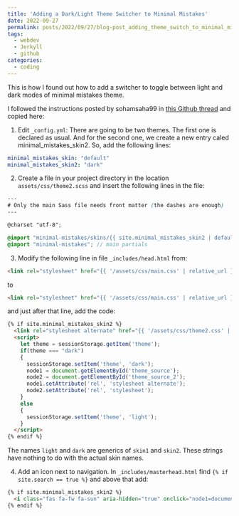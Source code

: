 ```yaml
---
title: 'Adding a Dark/Light Theme Switcher to Minimal Mistakes'
date: 2022-09-27
permalink: posts/2022/09/27/blog-post_adding_theme_switch_to_minimal_mistakes
tags: 
  - webdev
  - Jerkyll
  - github
categories:
  - coding
---
```


This is how I found out how to add a switcher to toggle between light and dark modes of minimal mistakes theme.

I followed the instructions posted by sohamsaha99 in [this Github thread](https://github.com/mmistakes/minimal-mistakes/discussions/2033) and copied here:

1. Edit `_config.yml`: There are going to be two themes. The first one is declared as usual. And for the second one, we create a new entry caled minimal_mistakes_skin2. So, add the following lines:
```yml
minimal_mistakes_skin: "default"
minimal_mistakes_skin2: "dark"
```

2. Create a file in your project directory in the location `assets/css/theme2.scss` and insert the following lines in the file:
```scss
---
# Only the main Sass file needs front matter (the dashes are enough)
---

@charset "utf-8";

@import "minimal-mistakes/skins/{{ site.minimal_mistakes_skin2 | default: 'default' }}"; // skin
@import "minimal-mistakes"; // main partials
```

3. Modify the following line in file `_includes/head.html` from:
```html
<link rel="stylesheet" href="{{ '/assets/css/main.css' | relative_url }}">
```
to
```html
<link rel="stylesheet" href="{{ '/assets/css/main.css' | relative_url }}" id="theme_source">
```
and just after that line, add the code:
```html
{% if site.minimal_mistakes_skin2 %}
  <link rel="stylesheet alternate" href="{{ '/assets/css/theme2.css' | relative_url }}" id="theme_source_2">
  <script>
    let theme = sessionStorage.getItem('theme');
    if(theme === "dark")
    {
      sessionStorage.setItem('theme', 'dark');
      node1 = document.getElementById('theme_source');
      node2 = document.getElementById('theme_source_2');
      node1.setAttribute('rel', 'stylesheet alternate'); 
      node2.setAttribute('rel', 'stylesheet');
    }
    else
    {
      sessionStorage.setItem('theme', 'light');
    }
  </script>
{% endif %}
```

The names `light` and `dark` are generics of `skin1` and `skin2`. These strings have nothing to do with the actual skin names.

4. Add an icon next to navigation. In `_includes/masterhead.html` find `{% if site.search == true %}` and above that add:
```html
{% if site.minimal_mistakes_skin2 %}
  <i class="fas fa-fw fa-sun" aria-hidden="true" onclick="node1=document.getElementById('theme_source');node2=document.getElementById('theme_source_2');if(node1.getAttribute('rel')=='stylesheet'){node1.setAttribute('rel', 'stylesheet alternate'); node2.setAttribute('rel', 'stylesheet');sessionStorage.setItem('theme', 'dark');}else{node2.setAttribute('rel', 'stylesheet alternate'); node1.setAttribute('rel', 'stylesheet');sessionStorage.setItem('theme', 'light');} return false;"></i>
{% endif %}
```
